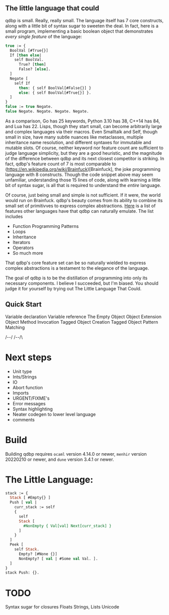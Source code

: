 ## The little language that could

qdbp is small. Really, really small. The language itself has 7 core constructs, along with a little bit of syntax sugar to sweeten the deal. In fact, here is a small program, implementing a basic boolean object that demonstrates *every single feature* of the language:
```ocaml
true := {
  BoolVal [#True{}]
  If [then else|
    self BoolVal.
      True? [then]
      False? [else].
  ]
  Negate [
    self If
      then: { self BoolVal[#False{}] }
      else: { self BoolVal[#True{}] }.
  ]
}
false := true Negate.
false Negate. Negate. Negate. Negate.
```
As a comparison, Go has 25 keywords, Python 3.10 has 38, C++14 has 84, and Lua has 22. Lisps, though they start small, can become arbitrarily large and complex languages via their macros. Even Smalltalk and Self, though small in size, have many subtle nuances like metaclasses, multiple inheritance name resolution, and different syntaxes for immutable and mutable slots. Of course, neither keyword nor feature count are sufficient to judge language simplicity, but they are a good heuristic, and the magnitude of the difference between qdbp and its next closest competitor is striking. In fact, qdbp's feature count of 7 is most comparable to (https://en.wikipedia.org/wiki/Brainfuck)[Brainfuck], the joke programming language with 8 constructs. Though the code snippet above may seem unfamiliar, understanding those 15 lines of code, along with learning a little bit of syntax sugar, is all that is required to understand the *entire* language.

Of course, just being small and simple is not sufficient. If it were, the world would run on Brainfuck. qdbp's beauty comes from its ability to combine its small set of primitivves to express complex abstractions. [Here](TODO:) is a list of features other languages have that qdbp can naturally emulate. The list includes

- Function Programming Patterns
- Loops
- Inheritance
- Iterators
- Operators
- So much more

That qdbp's core feature set can be so naturally wielded to express complex abstractions is a testament to the elegance of the language. 

The goal of qdbp is to be the distillation of programming into only its necessary components. I believe I succeeded, but I'm biased. You should judge it for yourself by trying out The Little Language That Could.

## Quick Start


Variable declaration
Variable reference
The Empty Object
Object Extension
Object Method Invocation
Tagged Object Creation
Tagged Object Pattern Matching


\/--\/
/\--/\

# Next steps
- Unit type
- Ints/Strings
- IO
- Abort function
- Imports
- URGENT/FIXME's
- Error messages
- Syntax highlighting
- Neater codegen to lower level language
- comments
# Build
Building qdbp requires `ocaml` version 4.14.0 or newer, `menhir` version 20220210 or newer, and `dune` version 3.4.1 or newer.

# The Little Language:
```ocaml
stack := {
  Stack [ #Empty{} ]
  Push [ val |
    curr_stack := self
    {
      self
      Stack [ 
        #NonEmpty { Val[val] Next[curr_stack] } 
      ]
    }
  ]
  Peek [
    self Stack.
      Empty? [#None {}]
      NonEmpty? [ val | #Some val Val. ].
  ]
}
stack Push: {}.
```
# TODO
Syntax sugar for closures
Floats
Strings, Lists
Unicode